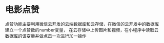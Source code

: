 # 电影点赞
点赞功能主要利用微信云开发的云端数据库和云存储，在微信的云开发中的数据库建立一个点赞数的number变量，
在云存储中上传图片和视频，在小程序中读取云数据库的该变量并做点击一次进行加一操作
